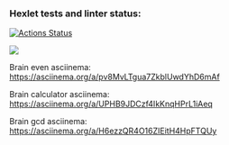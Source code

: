 ### Hexlet tests and linter status:
[![Actions Status](https://github.com/YanovskiyS/python-project-49/actions/workflows/hexlet-check.yml/badge.svg)](https://github.com/YanovskiyS/python-project-49/actions)

<a href="https://codeclimate.com/github/YanovskiyS/python-project-49/maintainability"><img src="https://api.codeclimate.com/v1/badges/994d1ab7fcfb34fa428f/maintainability" /></a>

Brain even asciinema:
 https://asciinema.org/a/pv8MvLTgua7ZkblUwdYhD6mAf

 Brain calculator asciinema:
  https://asciinema.org/a/UPHB9JDCzf4IkKnqHPrL1iAeq

Brain gcd asciinema:
  https://asciinema.org/a/H6ezzQR4O16ZIEitH4HpFTQUy